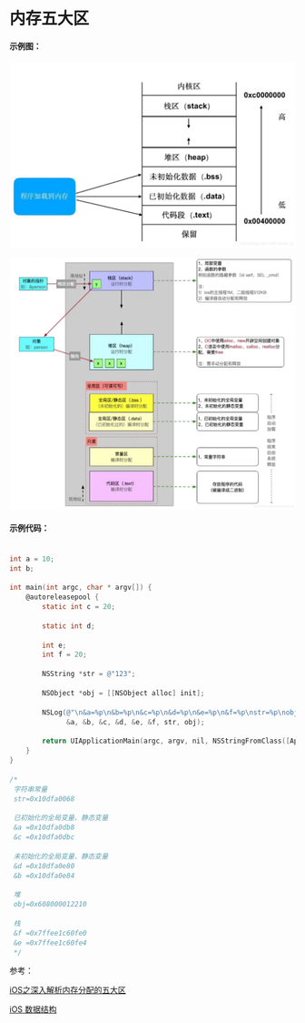 # 内存五大区

#### 示例图：

![kvo](/assets/iOS内存分配示意图总结.jpeg)

![kvo](/assets/iOS内存分配示意图.jpeg)


#### 示例代码：

```objective-c

int a = 10;
int b;

int main(int argc, char * argv[]) {
    @autoreleasepool {
        static int c = 20;

        static int d;

        int e;
        int f = 20;

        NSString *str = @"123";

        NSObject *obj = [[NSObject alloc] init];

        NSLog(@"\n&a=%p\n&b=%p\n&c=%p\n&d=%p\n&e=%p\n&f=%p\nstr=%p\nobj=%p\n",
              &a, &b, &c, &d, &e, &f, str, obj);

        return UIApplicationMain(argc, argv, nil, NSStringFromClass([AppDelegate class]));
    }
}

/*
 字符串常量
 str=0x10dfa0068

 已初始化的全局变量、静态变量
 &a =0x10dfa0db8
 &c =0x10dfa0dbc

 未初始化的全局变量、静态变量
 &d =0x10dfa0e80
 &b =0x10dfa0e84

 堆
 obj=0x608000012210

 栈
 &f =0x7ffee1c60fe0
 &e =0x7ffee1c60fe4
 */
```

参考：

[iOS之深入解析内存分配的五大区](https://blog.csdn.net/Forever_wj/article/details/115801305)

[iOS 数据结构](https://gsl201600.github.io/2020/05/06/iOS%E6%95%B0%E6%8D%AE%E7%BB%93%E6%9E%84/)
